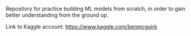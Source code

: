 Repository for practice building ML models from scratch, in order to gain better understanding from the ground up.

Link to Kaggle account: https://www.kaggle.com/benmcguirk
